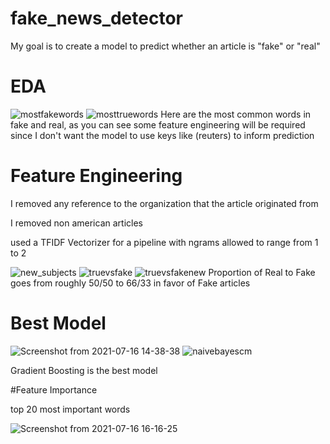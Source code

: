 # fake_news_detector

My goal is to create a model to predict whether an article is "fake" or "real"

# EDA

![mostfakewords](https://user-images.githubusercontent.com/57776494/126005503-6a512459-b1ab-415d-a3f4-6154795db947.png)
![mosttruewords](https://user-images.githubusercontent.com/57776494/126005510-8d81ea48-fa28-434f-98a9-fce60c37905e.png)
 Here are the most common words in fake and real, as you can see some feature engineering will be required since I don't want the model to use keys like (reuters) to inform prediction
 
 # Feature Engineering
 
 I removed any reference to the organization that the article originated from
 
 I removed non american articles
 
 used a TFIDF Vectorizer for a pipeline with ngrams allowed to range from 1 to 2
 
 ![new_subjects](https://user-images.githubusercontent.com/57776494/126012002-fb5eec1e-ff85-4dca-94d7-7f213c4e09ad.png)
![truevsfake](https://user-images.githubusercontent.com/57776494/126012009-ba00acbf-e3d0-4c5a-af0f-6beea5cd8ca7.png)
![truevsfakenew](https://user-images.githubusercontent.com/57776494/126012016-30ca5923-9382-424a-9f82-7c4d64c7aa2c.png)
Proportion of Real to Fake goes from roughly 50/50 to 66/33 in favor of Fake articles

# Best Model

![Screenshot from 2021-07-16 14-38-38](https://user-images.githubusercontent.com/57776494/126012116-2926a613-f98f-40d3-b634-45f43f2edf19.png)
![naivebayescm](https://user-images.githubusercontent.com/57776494/126012124-de5f18f8-d2a4-4ec0-8d58-247c30622ae8.png)

Gradient Boosting is the best model

#Feature Importance

top 20 most important words

![Screenshot from 2021-07-16 16-16-25](https://user-images.githubusercontent.com/57776494/126013883-5ce63d09-5793-497e-92eb-7cfff0d02433.png)
